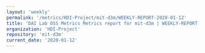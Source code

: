 ```yaml
---
layout: 'weekly'
permalink: '/metrics/HDI-Project/mit-d3m/WEEKLY-REPORT-2020-01-12'
title: 'DAI Lab OSS Metrics Metrics report for mit-d3m | WEEKLY-REPORT-2020-01-12'
organization: 'HDI-Project'
repository: 'mit-d3m'
current_date: '2020-01-12'
---
```

